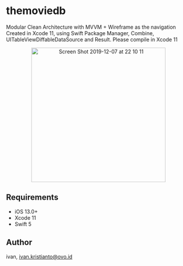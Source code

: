 # themoviedb

Modular Clean Architecture with MVVM + Wireframe as the navigation
Created in Xcode 11, using Swift Package Manager, Combine, UITableViewDiffableDataSource and Result. Please compile in Xcode 11

<p align="center">
<img width="367" alt="Screen Shot 2019-12-07 at 22 10 11" src="https://user-images.githubusercontent.com/18457592/70376812-9adc8a00-193f-11ea-8782-01c4661ab115.gif">
</p>

## Requirements
- iOS 13.0+
- Xcode 11
- Swift 5

## Author
ivan, ivan.kristianto@ovo.id
